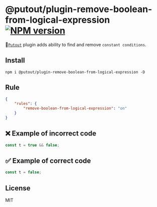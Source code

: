 # @putout/plugin-remove-boolean-from-logical-expression [![NPM version][NPMIMGURL]][NPMURL]

[NPMIMGURL]: https://img.shields.io/npm/v/@putout/plugin-remove-boolean-from-logical-expression.svg?style=flat&longCache=true
[NPMURL]: https://npmjs.org/package/@putout/plugin-remove-boolean-from-logical-expression"npm"

🐊[`Putout`](https://github.com/coderaiser/putout) plugin adds ability to find and remove `constant conditions`.

## Install

```
npm i @putout/plugin-remove-boolean-from-logical-expression -D
```

## Rule

```json
{
    "rules": {
        "remove-boolean-from-logical-expression": "on"
    }
}
```

## ❌ Example of incorrect code

```js
const t = true && false;
```

## ✅ Example of correct code

```js
const t = false;
```

## License

MIT
